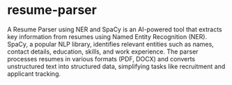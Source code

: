 # resume-parser
A Resume Parser using NER and SpaCy is an AI-powered tool that extracts key information from resumes using Named Entity Recognition (NER). 
SpaCy, a popular NLP library, identifies relevant entities such as names, contact details, education, skills, and work experience.
The parser processes resumes in various formats (PDF, DOCX) and converts unstructured text into structured data, simplifying tasks like recruitment and applicant tracking.
